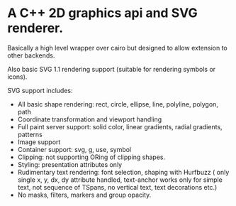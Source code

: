 # A C++ 2D graphics api and SVG renderer.

Basically a high level wrapper over cairo but designed to allow extension to other backends.

Also basic SVG 1.1 rendering support (suitable for rendering symbols or icons). 

SVG support includes:
+ All basic shape rendering: rect, circle, ellipse, line, polyline, polygon, path
+ Coordinate transformation and viewport handling
+ Full paint server support: solid color, linear gradients, radial gradients, patterns
+ Image support
+ Container support: svg, g, use, symbol
+ Clipping: not supporting ORing of clipping shapes.
+ Styling: presentation attributes only
+ Rudimentary text rendering: font selection, shaping with Hurfbuzz (
only single x, y, dx, dy attribute handled, text-anchor works only for simple text, not sequence of TSpans,
no vertical text, text decorations etc.)
+ No masks, filters, markers and group opacity.
